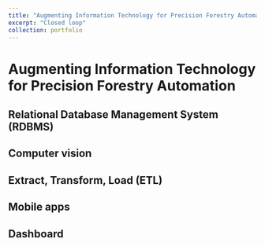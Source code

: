 ```yaml
---
title: "Augmenting Information Technology for Precision Forestry Automation"
excerpt: "Closed loop"
collection: portfolio
---
```


# Augmenting Information Technology for Precision Forestry Automation

## Relational Database Management System (RDBMS)

## Computer vision

## Extract, Transform, Load (ETL)

## Mobile apps

## Dashboard
